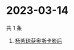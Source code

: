 # 2023-03-14

共 1 条

<!-- BEGIN ZHIHUSEARCH -->
<!-- 最后更新时间 Tue Mar 14 2023 07:13:04 GMT+0800 (China Standard Time) -->
1. [杨紫琼获奥斯卡影后](https://www.zhihu.com/search?q=杨紫琼获奥斯卡影后)
<!-- END ZHIHUSEARCH -->
